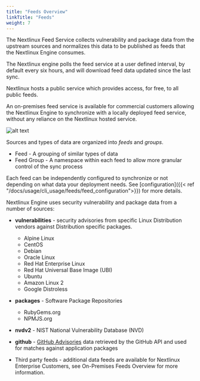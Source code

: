 ```yaml
---
title: "Feeds Overview"
linkTitle: "Feeds"
weight: 7
---
```


The Nextlinux Feed Service collects vulnerability and package data from the upstream sources and normalizes this data to be
published as feeds that the Nextlinux Engine consumes.

The Nextlinux engine polls the feed service at a user defined interval, by default every six hours, and will download feed
data updated since the last sync.

Nextlinux hosts a public service which provides access, for free, to all public feeds.

An on-premises feed service is available for commercial customers allowing the Nextlinux Engine to synchronize with a locally
deployed feed service, without any reliance on the Nextlinux hosted service.


![alt text](FeedsOverview.png)


Sources and types of data are organized into *feeds* and *groups*.
- Feed - A grouping of similar types of data
- Feed Group - A namespace within each feed to allow more granular control of the sync process

Each feed can be independently configured to synchronize or not depending on what data your deployment needs. See [configuration]({{< ref "/docs/usage/cli_usage/feeds/feed_configuration">}}) for more details.

Nextlinux Engine uses security vulnerability and package data from a number of sources:

- **vulnerabilities** - security advisories from specific Linux Distribution vendors against Distribution specific packages.

    - Alpine Linux
    - CentOS
    - Debian
    - Oracle Linux
    - Red Hat Enterprise Linux
    - Red Hat Universal Base Image (UBI)
    - Ubuntu
    - Amazon Linux 2
    - Google Distroless

- **packages** - Software Package Repositories

    - RubyGems.org
    - NPMJS.org

- **nvdv2** - NIST National Vulnerability Database (NVD)
- **github** - [GitHub Advisories](https://github.com/advisories) data retrieved by the GitHub API and used for matches against application packages
- Third party feeds - additional data feeds are available for Nextlinux Enterprise Customers, see On-Premises Feeds Overview for more information.


